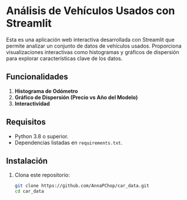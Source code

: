 # Análisis de Vehículos Usados con Streamlit

Esta es una aplicación web interactiva desarrollada con Streamlit que permite analizar un conjunto de datos de vehículos usados. Proporciona visualizaciones interactivas como histogramas y gráficos de dispersión para explorar características clave de los datos.

## Funcionalidades

1. **Histograma de Odómetro**
2. **Gráfico de Dispersión (Precio vs Año del Modelo)**
3. **Interactividad** 

## Requisitos

- Python 3.8 o superior.
- Dependencias listadas en `requirements.txt`.

## Instalación

1. Clona este repositorio:
   ```bash
   git clone https://github.com/AnnaPChop/car_data.git
   cd car_data
